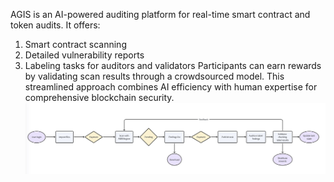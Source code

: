 AGIS is an AI-powered auditing platform for real-time smart contract and token audits. It offers:
1. Smart contract scanning
2. Detailed vulnerability reports
3. Labeling tasks for auditors and validators
Participants can earn rewards by validating scan results through a crowdsourced model. This streamlined approach combines AI efficiency with human expertise for comprehensive blockchain security.
![ProductOverview](./img/ProductOverview.png "ProductOverview")